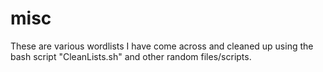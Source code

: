 # misc


These are various wordlists I have come across and cleaned up using the bash script "CleanLists.sh" and other random files/scripts.



